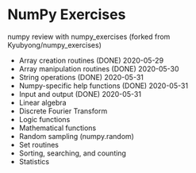 # NumPy Exercises

numpy review with numpy_exercises (forked from Kyubyong/numpy_exercises)


  * Array creation routines (DONE) 2020-05-29
  * Array manipulation routines (DONE) 2020-05-30
  * String operations (DONE) 2020-05-31
  * Numpy-specific help functions (DONE) 2020-05-31
  * Input and output (DONE) 2020-05-31
  * Linear algebra 
  * Discrete Fourier Transform 
  * Logic functions 
  * Mathematical functions 
  * Random sampling (numpy.random)
  * Set routines 
  * Sorting, searching, and counting 
  * Statistics 
